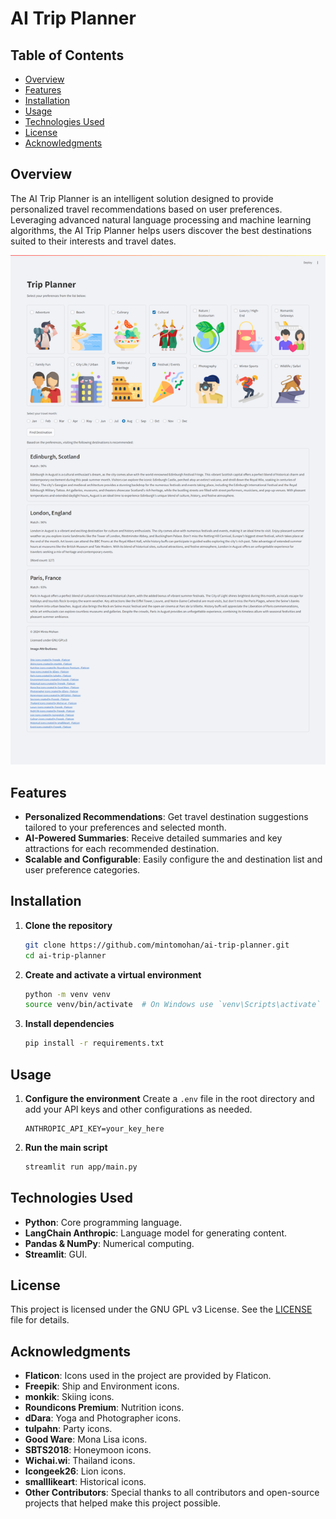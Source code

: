 # AI Trip Planner

## Table of Contents
- [Overview](#overview)
- [Features](#features)
- [Installation](#installation)
- [Usage](#usage)
- [Technologies Used](#technologies-used)
- [License](#license)
- [Acknowledgments](#acknowledgments)

## Overview
The AI Trip Planner is an intelligent solution designed to provide personalized travel recommendations based on user preferences. Leveraging advanced natural language processing and machine learning algorithms, the AI Trip Planner helps users discover the best destinations suited to their interests and travel dates.

![Screenshot](./app/assets/images/screenshot.png)

## Features
- **Personalized Recommendations**: Get travel destination suggestions tailored to your preferences and selected month.
- **AI-Powered Summaries**: Receive detailed summaries and key attractions for each recommended destination.
- **Scalable and Configurable**: Easily configure the and destination list and user preference categories.

## Installation
1. **Clone the repository**
    ```bash
    git clone https://github.com/mintomohan/ai-trip-planner.git
    cd ai-trip-planner
    ```
2. **Create and activate a virtual environment**
    ```bash
    python -m venv venv
    source venv/bin/activate  # On Windows use `venv\Scripts\activate`
    ```
3. **Install dependencies**
    ```bash
    pip install -r requirements.txt
    ```

## Usage
1. **Configure the environment**
    Create a `.env` file in the root directory and add your API keys and other configurations as needed.
    ```plaintext
    ANTHROPIC_API_KEY=your_key_here
    ```

2. **Run the main script**
    ```bash
    streamlit run app/main.py
    ```

## Technologies Used
- **Python**: Core programming language.
- **LangChain Anthropic**: Language model for generating content.
- **Pandas & NumPy**: Numerical computing.
- **Streamlit**: GUI.

## License
This project is licensed under the GNU GPL v3 License. See the [LICENSE](LICENSE) file for details.

## Acknowledgments
- **Flaticon**: Icons used in the project are provided by Flaticon.
- **Freepik**: Ship and Environment icons.
- **monkik**: Skiing icons.
- **Roundicons Premium**: Nutrition icons.
- **dDara**: Yoga and Photographer icons.
- **tulpahn**: Party icons.
- **Good Ware**: Mona Lisa icons.
- **SBTS2018**: Honeymoon icons.
- **Wichai.wi**: Thailand icons.
- **Icongeek26**: Lion icons.
- **smalllikeart**: Historical icons.
- **Other Contributors**: Special thanks to all contributors and open-source projects that helped make this project possible.
